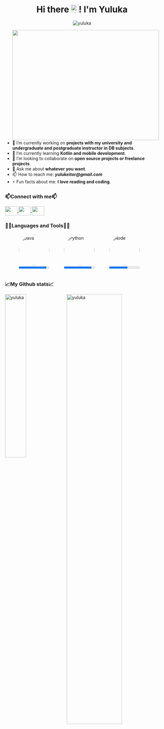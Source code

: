<h1 align="center"> Hi there <img src="https://media.giphy.com/media/hvRJCLFzcasrR4ia7z/giphy.gif" width="25px">! I'm Yuluka </h1>

<p align="center"> <img src="https://komarev.com/ghpvc/?username=cuatrosr&label=Profile%20views&color=0e75b6&style=flat" alt="yuluka"> </p>
<img align="right" width="480px" height="360px" src="https://media.giphy.com/media/v1.Y2lkPTc5MGI3NjExMG5rbDR3bWZkeW40ZjUyYjdqejJ0dHJvZXFobHNtaHI0d3Izamo2ciZlcD12MV9pbnRlcm5hbF9naWZfYnlfaWQmY3Q9Zw/yYSSBtDgbbRzq/giphy.gif">

- 🔭 I’m currently working on **projects with my university and undergraduate and postgraduate instructor in DB subjects**.
- 🌱 I’m currently learning **Kotlin and mobile development**.
- 👯 I’m looking to collaborate on **open source projects or freelance projects**.
- 💬 Ask me about **whatever you want**.
- 📫 How to reach me: **_yulukeitor@gmail.com_**
- ⚡ Fun facts about me: **I love reading and coding**.

<h3> 📫Connect with me📫 </h3>
<p>
  <a href="https://api.whatsapp.com/send?phone=3127489843" target="_blank">
    <img align="center" src="https://raw.githubusercontent.com/rahuldkjain/github-profile-readme-generator/master/src/images/icons/Social/whatsapp.svg" height="30" width="40">
  </a>
  
  <a href="mailto:yulukeitor@gmail.com" target="_blank">
    <img align="center" src="https://upload.wikimedia.org/wikipedia/commons/7/7e/Gmail_icon_%282020%29.svg" height="30" width="40">
  </a>

  <a href="https://www.linkedin.com/in/yuluka-gigante-muriel-933a33254/" target="_blank">
    <img align="center" src="https://raw.githubusercontent.com/rahuldkjain/github-profile-readme-generator/master/src/images/icons/Social/linked-in-alt.svg" height="30" width="40">
  </a>
</p>

<h3> 👨‍💻Languages and Tools👨‍💻 </h3>

<div class="container" style="display: flex; justify-content: space-between; padding: 0 30px; margin-bottom: 50px; margin-top: 20px">
  
  <div style="flex: 1; padding: 0 15px;">
    <div style="width: 100px; height: 100px;">
      <img src="https://upload.wikimedia.org/wikipedia/commons/thumb/4/47/Java_Black_icon.svg/1024px-Java_Black_icon.svg.png" alt="Java" style="border-radius: 50%; width: 100px; height: 100px;">
      <progress value="90" max="100" style="width: 100px;"></progress>
    </div>
  </div>

  <div style="flex: 1; padding: 0 15px;">
    <div style="width: 100px; height: 100px;">
      <img src="https://upload.wikimedia.org/wikipedia/commons/thumb/c/c3/Python-logo-notext.svg/800px-Python-logo-notext.svg.png" alt="Python" style="border-radius: 50%; width: 100px; height: 100px;">
      <progress value="90" max="100" style="width: 100%;"></progress>
    </div>
  </div>
  
  <div style="flex: 1; padding: 0 15px;">
    <div style="width: 100px; height: 100px;">
      <img src="https://upload.wikimedia.org/wikipedia/commons/thumb/d/d9/Node.js_logo.svg/1920px-Node.js_logo.svg.png" alt="Node" style="border-radius: 50%; width: 100px; height: 100px;">
      <progress value="60" max="100" style="width: 100%;"></progress>
    </div>
  </div>
  
</div>

<h3> 📈My Github stats📈 </h3>
<img align="right" src="https://github-readme-stats.vercel.app/api?username=yuluka&show_icons=true&theme=react&include_all_commits=true&locale=en" alt="yuluka" width="60%">

<img src="https://github-readme-stats.vercel.app/api/top-langs?username=yuluka&show_icons=true&theme=react&include_all_commits=true&locale=en&layout=compact" alt="yuluka" width="37%">


